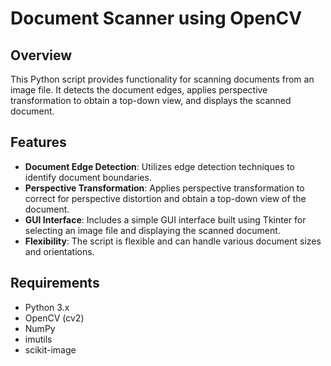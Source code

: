 # Document Scanner using OpenCV



## Overview
This Python script provides functionality for scanning documents from an image file. It detects the document edges, applies perspective transformation to obtain a top-down view, and displays the scanned document.


## Features
- **Document Edge Detection**: Utilizes edge detection techniques to identify document boundaries.
- **Perspective Transformation**: Applies perspective transformation to correct for perspective distortion and obtain a top-down view of the document.
- **GUI Interface**: Includes a simple GUI interface built using Tkinter for selecting an image file and displaying the scanned document.
- **Flexibility**: The script is flexible and can handle various document sizes and orientations.

## Requirements
- Python 3.x
- OpenCV (cv2)
- NumPy
- imutils
- scikit-image

